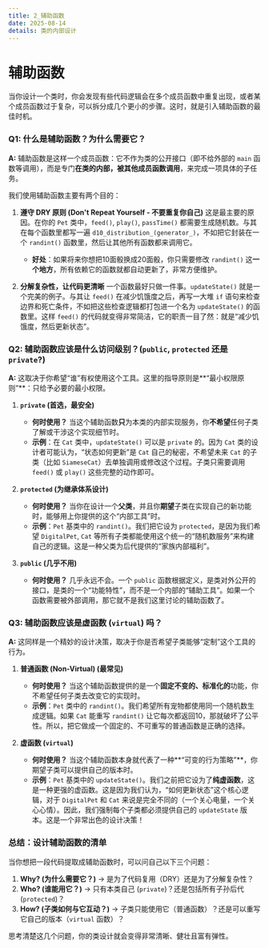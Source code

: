 ```yaml
---
title: 2_辅助函数
date: 2025-08-14
details: 类的内部设计
---
```


# 辅助函数

当你设计一个类时，你会发现有些代码逻辑会在多个成员函数中重复出现，或者某个成员函数过于复杂，可以拆分成几个更小的步骤。这时，就是引入辅助函数的最佳时机。

### Q1: 什么是辅助函数？为什么需要它？

**A:**
辅助函数是这样一个成员函数：它不作为类的公开接口（即不给外部的 `main` 函数等调用），而是专门**在类的内部，被其他成员函数调用**，来完成一项具体的子任务。

我们使用辅助函数主要有两个目的：

1.  **遵守 DRY 原则 (Don't Repeat Yourself - 不要重复你自己)**
    这是最主要的原因。在你的 `Pet` 类中，`feed()`, `play()`, `passTime()` 都需要生成随机数。与其在每个函数里都写一遍 `d10_distribution_(generator_)`，不如把它封装在一个 `randint()` 函数里，然后让其他所有函数都来调用它。
    * **好处**：如果将来你想把10面骰换成20面骰，你只需要修改 `randint()` 这**一个地方**，所有依赖它的函数就都自动更新了，非常方便维护。

2.  **分解复杂性，让代码更清晰**
    一个函数最好只做一件事。`updateState()` 就是一个完美的例子。与其让 `feed()` 在减少饥饿度之后，再写一大堆 `if` 语句来检查边界和死亡条件，不如把这些检查逻辑都打包进一个名为 `updateState()` 的函数里。这样 `feed()` 的代码就变得非常简洁，它的职责一目了然：就是“减少饥饿度，然后更新状态”。

### Q2: 辅助函数应该是什么访问级别？(`public`, `protected` 还是 `private`?)

**A:**
这取决于你希望“谁”有权使用这个工具。这里的指导原则是**“最小权限原则”**：只给予必要的最小权限。

1.  **`private` (首选，最安全)**
    * **何时使用？** 当这个辅助函数**只**为本类的内部实现服务，你**不希望**任何子类了解或干涉这个实现细节时。
    * **示例**：在 `Cat` 类中，`updateState()` 可以是 `private` 的。因为 `Cat` 类的设计者可能认为，“状态如何更新”是 `Cat` 自己的秘密，不希望未来 `Cat` 的子类（比如 `SiameseCat`）去单独调用或修改这个过程。子类只需要调用 `feed()` 或 `play()` 这些完整的动作即可。

2.  **`protected` (为继承体系设计)**
    * **何时使用？** 当你在设计一个**父类**，并且你**期望**子类在实现自己的新功能时，能够用上你提供的这个“内部工具”时。
    * **示例**：`Pet` 基类中的 `randint()`。我们把它设为 `protected`，是因为我们希望 `DigitalPet`, `Cat` 等所有子类都能使用这个统一的“随机数服务”来构建自己的逻辑。这是一种父类为后代提供的“家族内部福利”。

3.  **`public` (几乎不用)**
    * **何时使用？** 几乎永远不会。一个 `public` 函数根据定义，是类对外公开的接口，是类的一个“功能特性”，而不是一个内部的“辅助工具”。如果一个函数需要被外部调用，那它就不是我们这里讨论的辅助函数了。

### Q3: 辅助函数应该是虚函数 (`virtual`) 吗？

**A:**
这同样是一个精妙的设计决策，取决于你是否希望子类能够“定制”这个工具的行为。

1.  **普通函数 (Non-Virtual) (最常见)**
    * **何时使用？** 当这个辅助函数提供的是一个**固定不变的、标准化的**功能，你不希望任何子类去改变它的实现时。
    * **示例**：`Pet` 类中的 `randint()`。我们希望所有宠物都使用同一个随机数生成逻辑。如果 `Cat` 能重写 `randint()` 让它每次都返回10，那就破坏了公平性。所以，把它做成一个固定的、不可重写的普通函数是正确的选择。

2.  **虚函数 (`virtual`)**
    * **何时使用？** 当这个辅助函数本身就代表了一种**“可变的行为策略”**，你期望子类可以提供自己的版本时。
    * **示例**：`Pet` 基类中的 `updateState()`。我们之前把它设为了**纯虚函数**，这是一种更强的虚函数。这是因为我们认为，“如何更新状态”这个核心逻辑，对于 `DigitalPet` 和 `Cat` 来说是完全不同的（一个关心电量，一个关心心情）。因此，我们强制每个子类都必须提供自己的 `updateState` 版本。这是一个非常出色的设计决策！

### **总结：设计辅助函数的清单**

当你想把一段代码提取成辅助函数时，可以问自己以下三个问题：

1.  **Why? (为什么需要它？)** -> 是为了代码复用（DRY）还是为了分解复杂性？
2.  **Who? (谁能用它？)** -> 只有本类自己 (`private`)？还是包括所有子孙后代 (`protected`)？
3.  **How? (子类如何与它互动？)** -> 子类只能使用它（普通函数）？还是可以重写它自己的版本（`virtual` 函数）？

思考清楚这几个问题，你的类设计就会变得非常清晰、健壮且富有弹性。
